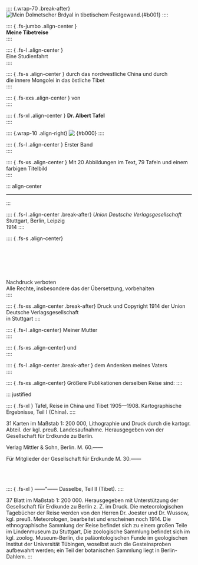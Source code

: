 :::: {.wrap-70 .break-after}
![Mein Dolmetscher Brdyal in tibetischem Festgewand.](Meine_Tibetreise_I_001.jpg "Mein Dolmetscher Brdyal in tibetischem Festgewand."){#b001}
::::

:::: { .fs-jumbo .align-center }
<br />
**Meine Tibetreise**
<br />
::::

:::: { .fs-l .align-center }
<br />
Eine Studienfahrt
<br />
::::

:::: { .fs-s .align-center }
durch das nordwestliche China und durch<br />
die innere Mongolei in das östliche Tibet
<br />
::::

:::: { .fs-xxs .align-center }
von<br />
::::

:::: { .fs-xl .align-center }
**Dr. Albert Tafel**<br />
::::

:::: {.wrap-10 .align-right}
![&nbsp;](logo.jpg ""){#b000}
::::

:::: { .fs-l .align-center }
Erster Band<br />
::::

:::: { .fs-xs .align-center }
Mit 20 Abbildungen im Text, 79 Tafeln und einem farbigen Titelbild<br />
::::

::: align-center
****
:::

:::: { .fs-l .align-center .break-after}
*Union Deutsche Verlagsgesellschaft*<br />
Stuttgart, Berlin, Leipzig<br />
1914
::::

:::: { .fs-s .align-center}
<br /><br /><br /><br /><br /><br /><br />
Nachdruck verboten<br />
Alle Rechte, insbesondere das der Übersetzung, vorbehalten<br />
::::

:::: { .fs-xs .align-center .break-after}
Druck und Copyright 1914 der Union Deutsche Verlagsgesellschaft<br />
in Stuttgart
::::

:::: { .fs-l .align-center}
Meiner Mutter<br />
::::

:::: { .fs-xs .align-center}
und<br />
::::

:::: { .fs-l .align-center .break-after }
dem Andenken meines Vaters
<br />
::::

:::: { .fs-xs .align-center}
Größere Publikationen derselben Reise sind:
::::

::: justified

:::: { .fs-xl }
Tafel, Reise in China und Tibet 1905—1908. Kartographische Ergebnisse, Teil I (China).
::::

31 Karten im Maßstab 1: 200&nbsp;000, Lithographie und Druck durch die kartogr. Abteil. der kgl. preuß. Landesaufnahme. Herausgegeben von der Gesellschaft für Erdkunde zu Berlin. 

Verlag Mittler & Sohn, Berlin. M. 60.——<br />

Für Mitglieder der Gesellschaft für Erdkunde M. 30.——<br /><br /><br /><br />


:::: { .fs-xl }
——"—— Dasselbe, Teil II (Tibet).
::::

37 Blatt im Maßstab 1: 200&nbsp;000.
Herausgegeben mit Unterstützung der Gesellschaft für Erdkunde zu Berlin z. Z. im Druck.
Die meteorologischen Tagebücher der Reise werden von den Herren Dr. Joester
und Dr. Wussow, kgl. preuß. Meteorologen, bearbeitet und erscheinen noch 1914.
Die ethnographische Sammlung der Reise befindet sich zu einem großen
Teile im Lindenmuseum zu Stuttgart, Die zoologische Sammlung befindet sich
im kgl. zoolog. Museum-Berlin, die paläontologischen Funde im geologischen
Institut der Universität Tübingen, woselbst auch die Gesteinsproben aufbewahrt
werden; ein Teil der botanischen Sammlung liegt in Berlin-Dahlem.
:::
